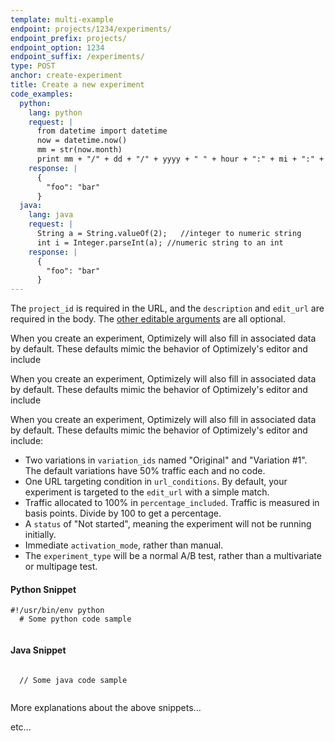 ```yaml
---
template: multi-example
endpoint: projects/1234/experiments/
endpoint_prefix: projects/
endpoint_option: 1234
endpoint_suffix: /experiments/
type: POST
anchor: create-experiment
title: Create a new experiment
code_examples:
  python:
    lang: python
    request: |
      from datetime import datetime
      now = datetime.now()
      mm = str(now.month)
      print mm + "/" + dd + "/" + yyyy + " " + hour + ":" + mi + ":" + ss
    response: |
      {
        "foo": "bar"
      }
  java:
    lang: java
    request: |
      String a = String.valueOf(2);   //integer to numeric string
      int i = Integer.parseInt(a); //numeric string to an int
    response: |
      {
        "foo": "bar"
      }
---
```


The `project_id` is required in the URL, and the `description` and `edit_url` are required in the body. The [other editable arguments](#update-experiment) are all optional.

When you create an experiment, Optimizely will also fill in associated data by default. These defaults mimic the behavior of Optimizely's editor and include

When you create an experiment, Optimizely will also fill in associated data by default. These defaults mimic the behavior of Optimizely's editor and include

When you create an experiment, Optimizely will also fill in associated data by default. These defaults mimic the behavior of Optimizely's editor and include:

- Two variations in `variation_ids` named "Original" and "Variation #1". The default variations have 50% traffic each and no code.
- One URL targeting condition in `url_conditions`. By default, your experiment is targeted to the `edit_url` with a simple match.
- Traffic allocated to 100% in `percentage_included`. Traffic is measured in basis points. Divide by 100 to get a percentage.
- A `status` of "Not started", meaning the experiment will not be running initially.
- Immediate `activation_mode`, rather than manual.
- The `experiment_type` will be a normal A/B test, rather than a multivariate or multipage test.

<div class="hidden visible" data-toggle-section="python-code">
  <h4>Python Snippet</h4>

  <pre><code class="hljs lang-python">#!/usr/bin/env python
  # Some python code sample
  </code></pre>
</div>

<div class="hidden" data-toggle-section="java-code">
  <h4>Java Snippet</h4>

  <pre><code class="hljs lang-java">
  // Some java code sample
  </code></pre>
</div>

More explanations about the above snippets...

etc...
